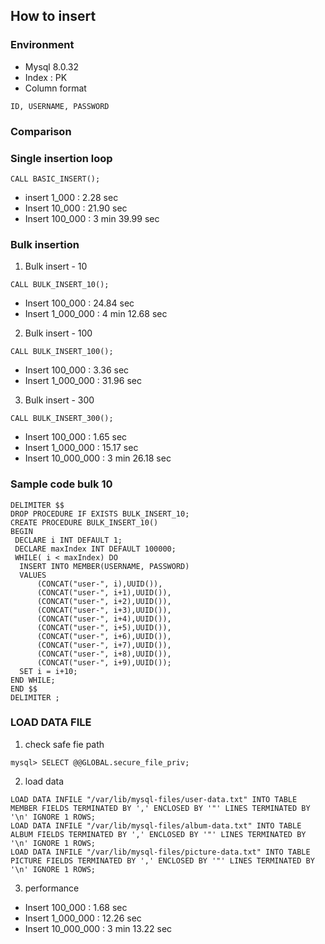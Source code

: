 ## How to insert

### Environment
- Mysql 8.0.32
- Index : PK
- Column format
```
ID, USERNAME, PASSWORD
```

### Comparison


### Single insertion loop 
```
CALL BASIC_INSERT();
```
- insert 1_000 : 2.28 sec
- Insert 10_000 : 21.90 sec
- Insert 100_000 : 3 min 39.99 sec

### Bulk insertion

1. Bulk insert - 10
```
CALL BULK_INSERT_10();
```
- Insert 100_000 : 24.84 sec
- Insert 1_000_000 : 4 min 12.68 sec

2. Bulk insert - 100
```
CALL BULK_INSERT_100();
```
- Insert 100_000 : 3.36 sec
- Insert 1_000_000 : 31.96 sec

3. Bulk insert - 300 
```
CALL BULK_INSERT_300();
```
- Insert 100_000 : 1.65 sec
- Insert 1_000_000 : 15.17 sec
- Insert 10_000_000 : 3 min 26.18 sec

### Sample code bulk 10
```
DELIMITER $$
DROP PROCEDURE IF EXISTS BULK_INSERT_10;
CREATE PROCEDURE BULK_INSERT_10()
BEGIN
 DECLARE i INT DEFAULT 1;
 DECLARE maxIndex INT DEFAULT 100000;
 WHILE( i < maxIndex) DO
  INSERT INTO MEMBER(USERNAME, PASSWORD)
  VALUES
      (CONCAT("user-", i),UUID()),
      (CONCAT("user-", i+1),UUID()),
      (CONCAT("user-", i+2),UUID()),
      (CONCAT("user-", i+3),UUID()),
      (CONCAT("user-", i+4),UUID()),
      (CONCAT("user-", i+5),UUID()),
      (CONCAT("user-", i+6),UUID()),
      (CONCAT("user-", i+7),UUID()),
      (CONCAT("user-", i+8),UUID()),
      (CONCAT("user-", i+9),UUID());
  SET i = i+10;
END WHILE;
END $$
DELIMITER ;
```


### LOAD DATA FILE

1. check safe fie path

```
mysql> SELECT @@GLOBAL.secure_file_priv;
```

2. load data

```
LOAD DATA INFILE "/var/lib/mysql-files/user-data.txt" INTO TABLE MEMBER FIELDS TERMINATED BY ',' ENCLOSED BY '"' LINES TERMINATED BY '\n' IGNORE 1 ROWS;
LOAD DATA INFILE "/var/lib/mysql-files/album-data.txt" INTO TABLE ALBUM FIELDS TERMINATED BY ',' ENCLOSED BY '"' LINES TERMINATED BY '\n' IGNORE 1 ROWS;
LOAD DATA INFILE "/var/lib/mysql-files/picture-data.txt" INTO TABLE PICTURE FIELDS TERMINATED BY ',' ENCLOSED BY '"' LINES TERMINATED BY '\n' IGNORE 1 ROWS;
```

3. performance
- Insert 100_000 : 1.68 sec
- Insert 1_000_000 : 12.26 sec
- Insert 10_000_000 : 3 min 13.22 sec

